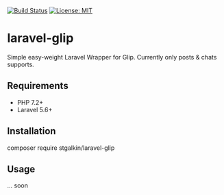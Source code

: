 [![Build Status](https://travis-ci.org/stgalkin/laravel-glip.svg?branch=master)](https://travis-ci.org/stgalkin/laravel-glip)
[![License: MIT](https://img.shields.io/badge/License-MIT-yellow.svg)](https://opensource.org/licenses/MIT)


# laravel-glip
Simple easy-weight Laravel Wrapper for Glip. 
Currently only posts & chats supports. 

## Requirements

- PHP 7.2+
- Laravel 5.6+ 

## Installation

composer require stgalkin/laravel-glip

## Usage
... soon